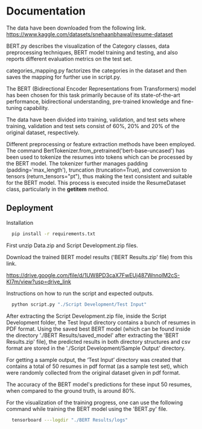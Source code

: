 
# Documentation

The data have been downloaded from the following link.
https://www.kaggle.com/datasets/snehaanbhawal/resume-dataset

BERT.py describes the visualization of the Category classes, data preprocessing techniques, BERT model training and testing, and also reports different evaluation metrics on the test set.

categories_mapping.py factorizes the categories in the dataset and then saves the mapping for further use in script.py. 

The BERT (Bidirectional Encoder Representations from Transformers) model has been chosen for this task primarily because of its state-of-the-art performance, bidirectional understanding, pre-trained knowledge and fine-tuning capability.

The data have been divided into training, validation, and test sets where training, validation and test sets consist of 60%, 20% and 20% of the original dataset, respectively.

Different preprocessing or feature extraction methods have been employed. The command BertTokenizer.from_pretrained('bert-base-uncased') has been used to tokenize the resumes into tokens which can be processed by the BERT model. The tokenizer further manages padding (padding='max_length'), truncation (truncation=True), and conversion to tensors (return_tensors="pt"), thus making the text consistent and suitable for the BERT model. This process is executed inside the ResumeDataset class, particularly in the __getitem__ method.






## Deployment

Installation

```bash
  pip install -r requirements.txt
``` 

First unzip Data.zip and Script Development.zip files. 

Download the trained BERT model results ('BERT Results.zip' file) from this link.

https://drive.google.com/file/d/1UW8PD3caX7FwEUj487WnnolM2cS-KI7m/view?usp=drive_link

Instructions on how to run the script and expected outputs.

```bash
  python script.py "./Script Development/Test Input"
```

After extracting the Script Development.zip file, inside the Script Development folder, the Test Input directory contains a bunch of resumes in PDF format. Using the saved best BERT model (which can be found inside the directory './BERT Results/saved_model' after extracting the 'BERT Results.zip' file), the predicted results in both directory structures and csv format are stored in the './Script Development/Sample Output' directory.

For getting a sample output, the ‘Test Input’ directory was created that contains a total of 50 resumes in pdf format (as a sample test set), which were randomly collected from the original dataset given in pdf format.

The accuracy of the BERT model's predictions for these input 50 resumes, when compared to the ground truth, is around 80%.

For the visualization of the training progress, one can use the following command while training the BERT model using the 'BERT.py' file.

```bash
  tensorboard ---logdir "./BERT Results/logs"
```

